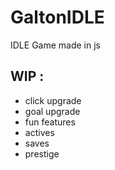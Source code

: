 # GaltonIDLE

IDLE Game made in js
 
 ## WIP :
 - click upgrade
 - goal upgrade
 - fun features
 - actives
 - saves
 - prestige
